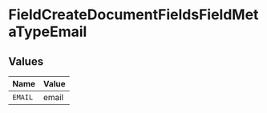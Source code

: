 # FieldCreateDocumentFieldsFieldMetaTypeEmail


## Values

| Name    | Value   |
| ------- | ------- |
| `EMAIL` | email   |